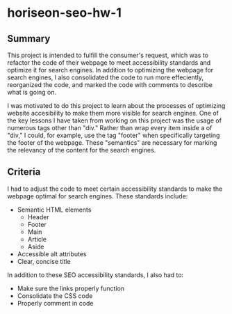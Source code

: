 # horiseon-seo-hw-1

## Summary

This project is intended to fulfill the consumer's request, which was to refactor the code of their webpage to meet accessibility standards and optimize it for search engines. In addition to optimizing the webpage for search engines, I also consolidated the code to run more effeciently, reorganized the code, and marked the code with comments to describe what is going on.

I was motivated to do this project to learn about the processes of optimizing website accesibility to make them more visible for search engines. One of the key lessons I have taken from working on this project was the usage of numerous tags other than "div." Rather than wrap every item inside a of "div," I could, for example, use the tag "footer" when specifically targeting the footer of the webpage. These "semantics" are necessary for marking the relevancy of the content for the search engines.

## Criteria

I had to adjust the code to meet certain accessibility standards to make the webpage optimal for search engines. These standards include:

* Semantic HTML elements
    * Header
    * Footer
    * Main
    * Article
    * Aside
* Accessible alt attributes
* Clear, concise title

In addition to these SEO accessibility standards, I also had to:
* Make sure the links properly function
* Consolidate the CSS code
* Properly comment in code


